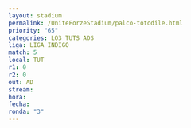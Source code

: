 ```yaml
---
layout: stadium
permalink: /UniteForzeStadium/palco-totodile.html
priority: "65"
categories: LO3 TUTS ADS
liga: LIGA INDIGO
match: 5
local: TUT
r1: 0
r2: 0
out: AD
stream: 
hora: 
fecha: 
ronda: "3"
---
```

